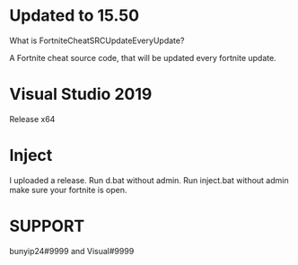 # Updated to 15.50
What is FortniteCheatSRCUpdateEveryUpdate?

A Fortnite cheat source code, that will be updated every fortnite update.

# Visual Studio 2019
Release x64

# Inject
I uploaded a release.
Run d.bat without admin.
Run inject.bat without admin make sure your fortnite is open.

# SUPPORT
bunyip24#9999 and 
Visual#9999
